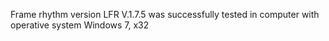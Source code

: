 Frame rhythm version LFR V.1.7.5 was successfully tested in computer
with operative system Windows 7, x32
